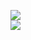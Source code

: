 [![](https://img.shields.io/badge/Made%20With-Github%20Spray-lightgrey.svg?style=for-the-badge&logo=github)](https://github.com/Annihil/github-spray#20217)  
[![](https://i.imgur.com/2DrTn0Z.gif)](https://github.com/Annihil/github-spray)